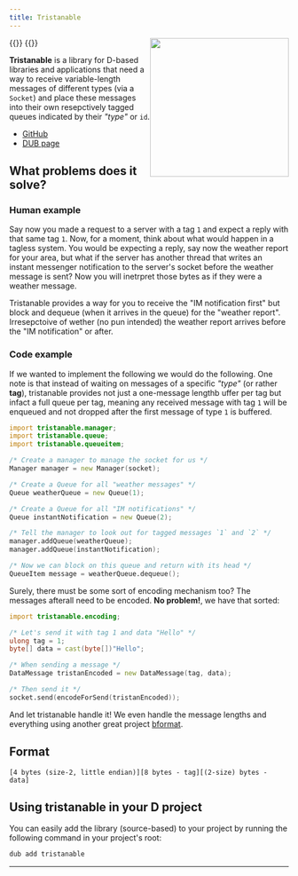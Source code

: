 ```yaml
---
title: Tristanable
---
```


{{<bruh>}}
<img src="/img/tristanable.png" width="250" hieght="250" style="float:right;gap">
{{</bruh>}}


**Tristanable** is a library for D-based libraries and applications that need a way to receive variable-length messages of different types (via a `Socket`) and place these messages into their own resepctively tagged queues indicated by their _"type"_ or `id`.

* [GitHub](http://github.com/deavmi/tristanable)
* [DUB page](https://code.dlang.org/packages/tristanable)

## What problems does it solve?

### Human example

Say now you made a request to a server with a tag `1` and expect a reply with that same tag `1`. Now, for a moment, think about what would happen in a tagless system. You would be expecting a reply, say now the weather report for your area, but what if the server has another thread that writes an instant messenger notification to the server's socket before the weather message is sent? Now you will inetrpret those bytes as if they were a weather message.

Tristanable provides a way for you to receive the "IM notification first" but block and dequeue (when it arrives in the queue) for the "weather report". Irresepctoive of wether (no pun intended) the weather report arrives before the "IM notification" or after.

### Code example

If we wanted to implement the following we would do the following. One note is that instead of waiting on messages of a specific _"type"_ (or rather **tag**), tristanable provides not just a one-message lengthb uffer per tag but infact a full queue per tag, meaning any received message with tag `1` will be enqueued and not dropped after the first message of type `1` is buffered.

```d
import tristanable.manager;
import tristanable.queue;
import tristanable.queueitem;

/* Create a manager to manage the socket for us */
Manager manager = new Manager(socket);

/* Create a Queue for all "weather messages" */
Queue weatherQueue = new Queue(1);

/* Create a Queue for all "IM notifications" */
Queue instantNotification = new Queue(2);

/* Tell the manager to look out for tagged messages `1` and `2` */
manager.addQueue(weatherQueue);
manager.addQueue(instantNotification);

/* Now we can block on this queue and return with its head */
QueueItem message = weatherQueue.dequeue();
```

Surely, there must be some sort of encoding mechanism too? The messages afterall need to be encoded. **No problem!**, we have that sorted:

```d
import tristanable.encoding;

/* Let's send it with tag 1 and data "Hello" */
ulong tag = 1;
byte[] data = cast(byte[])"Hello";

/* When sending a message */
DataMessage tristanEncoded = new DataMessage(tag, data);

/* Then send it */
socket.send(encodeForSend(tristanEncoded));
```

And let tristanable handle it! We even handle the message lengths and everything using another great project [bformat](http://deavmi.assigned.network/projects/bformat).

## Format

```
[4 bytes (size-2, little endian)][8 bytes - tag][(2-size) bytes - data]
```

## Using tristanable in your D project
You can easily add the library (source-based) to your project by running the following command in your
project's root:

```bash
dub add tristanable
```

---